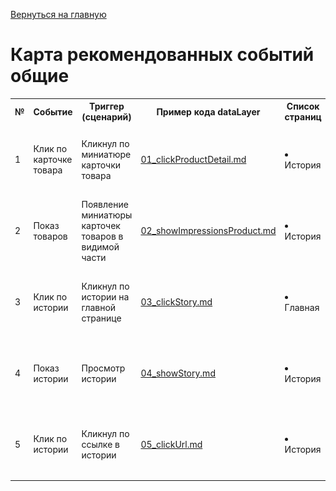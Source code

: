 [Вернуться на главную](/README.md)

# **Карта рекомендованных событий общие**


<table>
	<tr>
        <th class="col1">№</th>
        <th class="col2">Событие</th>
        <th class="col3">Триггер (сценарий)</th>
        <th class="col4">Пример кода dataLayer</th>
        <th class="col5">Список страниц</th>
        <th class="col6">Место на странице </th>
        <th class="col7">Пример</th> 
        <!-- 01 Клик по карточке товара -->
    <tr>
        <td>1</td>
        <td>Клик по карточке товара</td>
        <td>Кликнул по миниатюре карточки товара</td>
        <td><a href="../../02_datalayer_settings/01_events/01_eccomerce_events/01_clickProductDetail.md" target="_blank">01_clickProductDetail.md</a></td>
        <td>
            <li>История</li> 
        </td>
        <td>Виджет Frisbuy stories</td>
        <td><img src="../../images/02_datalayer_settings/03_pages/story.png" alt="story.png" width="400"/> Истории</td>
    </tr>      
        <!-- 02 Показ товаров -->
    <tr>
        <td>2</td>
        <td>Показ товаров</td>
        <td>Появление миниатюры карточек товаров в видимой части</td>
        <td><a href="../../02_datalayer_settings/01_events/01_eccomerce_events/02_showImpressionsProduct.md" target="_blank">02_showImpressionsProduct.md</a></td>
        <td>
            <li>История</li> 
        </td>
        <td>Виджет Frisbuy stories</td>
        <td><img src="../../images/02_datalayer_settings/03_pages/story.png" alt="story.png" width="400"/> Истории</td>
    </tr>      
    <!-- 03 Клик по истории -->
    <tr>
        <td>3</td>
        <td>Клик по истории</td>
        <td>Кликнул по истории на главной странице</td>
        <td><a href="../../02_datalayer_settings/01_events/01_eccomerce_events/03_clickStory.md" target="_blank">03_clickStory.md</a></td>
        <td>
            <li>Главная</li> 
        </td>
        <td>Сайт</td>
        <td><img src="../../images/02_datalayer_settings/03_pages/home_story.png" alt="home_story.png" width="400"/> Главная</td>
    </tr>    
    <!-- 04 Показ истории -->
    <tr>
        <td>4</td>
        <td>Показ истории</td>
        <td>Просмотр истории</td>
        <td><a href="../../02_datalayer_settings/01_events/01_eccomerce_events/04_showStory.md" target="_blank">04_showStory.md</a></td>
        <td>
            <li>История</li> 
        </td>
        <td>Виджет Frisbuy stories</td>
        <td><img src="../../images/02_datalayer_settings/03_pages/story.png" alt="story.png" width="400"/> История</td>
    </tr>    
    <!-- 05 Клик по ссылке-->
    <tr>
        <td>5</td>
        <td>Клик по истории</td>
        <td>Кликнул по ссылке в истории</td>
        <td><a href="../../02_datalayer_settings/01_events/01_eccomerce_events/05_clickUrl.md" target="_blank">05_clickUrl.md</a></td>
        <td>
            <li>История</li> 
        </td>
        <td>Виджет Frisbuy stories</td>
        <td><img src="../../images/02_datalayer_settings/03_pages/story.png" alt="story.png" width="400"/> История</td>
    </tr>    
</table>  